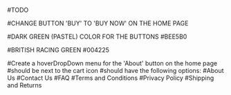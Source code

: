 #TODO

#CHANGE BUTTON 'BUY' TO 'BUY NOW' ON THE HOME PAGE



#DARK GREEN (PASTEL) COLOR FOR THE BUTTONS
#BEE5B0


#BRITISH RACING GREEN
#004225


#Create a hoverDropDown menu for the 'About' button on the home page
#should be next to the cart icon
#should have the following options:
#About Us
#Contact Us
#FAQ
#Terms and Conditions
#Privacy Policy
#Shipping and Returns